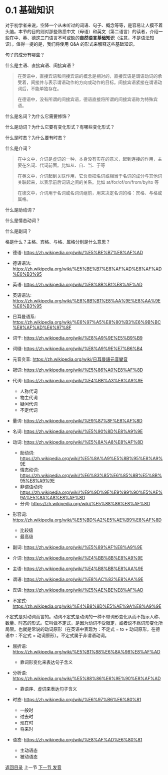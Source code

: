 # 0.1 基础知识

对于初学者来说，空降一个从未听过的词语、句子、概念等等，是容易让人摸不着头脑。本节的目的则对那些熟悉中文（母语）和英文（第二语言）的读者，介绍一些在中、英、德这三门语言不可或缺的**自然语言基础知识**（注意，不是语法知识）。值得一提的是，我们将使用 Q&A 的形式来解释这些基础知识。

句子的成分有哪些？

什么是主语、直接宾语、间接宾语？

> 在英语中，直接宾语和间接宾语的概念是相对的，直接宾语是谓语动词的承受着，间接并与表示谓语动作的方向或动作的目标。间接宾语紧接在谓语动词后，不能单独存在。
>
> 在德语中，没有所谓的间接宾语，德语直接将所谓的间接宾语称为特殊宾语。

什么是名词？为什么它需要修饰？

什么是动词？为什么它要有变化形式？有哪些变化形式？

什么是时态？为什么要有时态？

什么是介词？

> 在中文中，介词是虚词的一种，本身没有实在的意义，起到连接的作用，主要在名词、代词前面。比如从、自、当、于等
>
> 在英文中，介词起到关联作用，它负责把名词或相当于名词的成分与其他词关联起来，以表示前后词语之间的关系。比如 at/for/of/on/from/by/to 等
>
> 在德文中，介词用于名词或名词词组前，用来决定名词的格：宾格、与格或属格。

什么是助动词？

什么是情态动词？

什么是副词？

格是什么？主格、宾格、与格、属格分别是什么意思？

- 德语: https://zh.wikipedia.org/wiki/%E5%BE%B7%E8%AF%AD
- 德语语法: https://zh.wikipedia.org/wiki/%E5%BE%B7%E8%AF%AD%E8%AF%AD%E6%B3%95
- 英语: https://zh.wikipedia.org/wiki/%E8%8B%B1%E8%AF%AD
- 英语语法: https://zh.wikipedia.org/wiki/%E8%8B%B1%E8%AA%9E%E8%AA%9E%E6%B3%95
- 日耳曼语系: https://zh.wikipedia.org/wiki/%E6%97%A5%E8%80%B3%E6%9B%BC%E8%AF%AD%E6%97%8F



- 词干: https://zh.wikipedia.org/wiki/%E8%A9%9E%E5%B9%B9
- 词缀: https://zh.wikipedia.org/wiki/%E8%A9%9E%E7%B6%B4
- 元音变音: https://zh.wikipedia.org/wiki/日耳曼語元音變音


- 冠词: https://zh.wikipedia.org/wiki/%E5%86%A0%E8%AF%8D
- 代词: https://zh.wikipedia.org/wiki/%E4%BB%A3%E8%A9%9E
    + 人称代词
    + 物主代词
    + 疑问代词
    + 不定代词
- 量词: https://zh.wikipedia.org/wiki/%E9%87%8F%E8%AF%8D
- 名词: https://zh.wikipedia.org/wiki/%E5%90%8D%E8%A9%9E
- 动词: https://zh.wikipedia.org/wiki/%E5%8A%A8%E8%AF%8D
    + 助动词: https://zh.wikipedia.org/wiki/%E5%8A%A9%E5%8B%95%E8%A9%9E
    + 情态动词: https://zh.wikipedia.org/wiki/%E6%83%85%E6%85%8B%E5%8B%95%E8%A9%9E
    + 非谓语动词: https://zh.wikipedia.org/wiki/%E9%9D%9E%E9%99%90%E5%AE%9A%E5%8A%A8%E8%AF%8D
    + 分词: https://zh.wikipedia.org/wiki/%E5%88%86%E8%AF%8D
- 形容词: https://zh.wikipedia.org/wiki/%E5%BD%A2%E5%AE%B9%E8%AF%8D
    + 比较级
    + 最高级
- 副词: https://zh.wikipedia.org/wiki/%E5%89%AF%E8%A9%9E
- 介词: https://zh.wikipedia.org/wiki/%E4%BB%8B%E8%A9%9E



- 主语: https://zh.wikipedia.org/wiki/%E4%B8%BB%E8%AA%9E
- 谓语: https://zh.wikipedia.org/wiki/%E8%AC%82%E8%AA%9E
- 宾语: https://zh.wikipedia.org/wiki/%E5%AE%BE%E8%AF%AD

- 不定式: https://zh.wikipedia.org/wiki/%E4%B8%8D%E5%AE%9A%E8%A9%9E

不定式是对动词而言的。动词不定式是动词的一种不带词形变化从而不指示人称、数量、时态的形式。它叫做不定式，是因为动词不受限定，或者说不爲词形变化所局限。也就是常说的动词原形（在英语中表现为：不定式 = to + 动词原形，在德语中：不定式 = 动词原形）。不定式属于非谓语动词。

- 屈折语: https://zh.wikipedia.org/wiki/%E5%B1%88%E6%8A%98%E8%AF%AD
    + 靠词形变化来表达句子含义
- 分析语: https://zh.wikipedia.org/wiki/%E5%88%86%E6%9E%90%E8%AF%AD
    + 靠语序、虚词来表达句子含义


- 时态: https://zh.wikipedia.org/wiki/%E6%97%B6%E6%80%81
    - 一般时
    - 过去时
    - 现在时
    - 将来时
- 语态: https://zh.wikipedia.org/wiki/%E8%AF%AD%E6%80%81
    - 主动语态
    - 被动语态



[返回目录](../README.md) 上一节 [下一节 发音](pronounciation.md)

